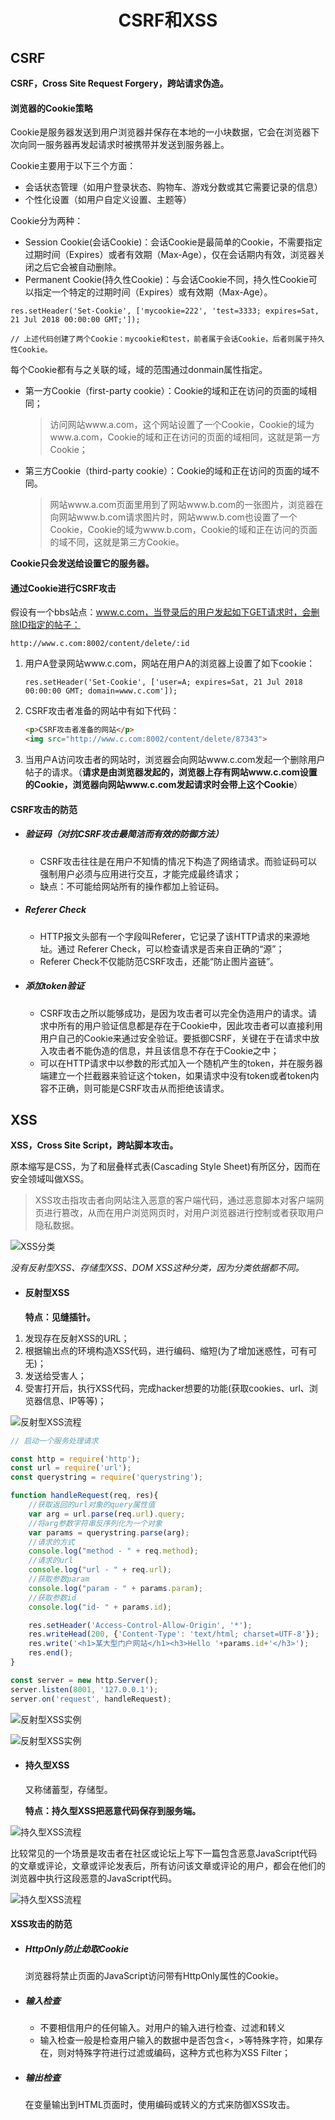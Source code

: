 # <p align="center">CSRF和XSS</p>

## CSRF

**CSRF，Cross Site Request Forgery，跨站请求伪造。**

#### 浏览器的Cookie策略

Cookie是服务器发送到用户浏览器并保存在本地的一小块数据，它会在浏览器下次向同一服务器再发起请求时被携带并发送到服务器上。

Cookie主要用于以下三个方面：

* 会话状态管理（如用户登录状态、购物车、游戏分数或其它需要记录的信息）
* 个性化设置（如用户自定义设置、主题等）

Cookie分为两种：

* Session Cookie(会话Cookie)：会话Cookie是最简单的Cookie，不需要指定过期时间（Expires）或者有效期（Max-Age），仅在会话期内有效，浏览器关闭之后它会被自动删除。
* Permanent Cookie(持久性Cookie)：与会话Cookie不同，持久性Cookie可以指定一个特定的过期时间（Expires）或有效期（Max-Age）。

```
res.setHeader('Set-Cookie', ['mycookie=222', 'test=3333; expires=Sat, 21 Jul 2018 00:00:00 GMT;']);

// 上述代码创建了两个Cookie：mycookie和test，前者属于会话Cookie，后者则属于持久性Cookie。
```

每个Cookie都有与之关联的域，域的范围通过donmain属性指定。

* 第一方Cookie（first-party cookie）：Cookie的域和正在访问的页面的域相同；
    > 访问网站www.a.com，这个网站设置了一个Cookie，Cookie的域为www.a.com，Cookie的域和正在访问的页面的域相同，这就是第一方Cookie；
    
* 第三方Cookie（third-party cookie）：Cookie的域和正在访问的页面的域不同。
    > 网站www.a.com页面里用到了网站www.b.com的一张图片，浏览器在向网站www.b.com请求图片时，网站www.b.com也设置了一个Cookie，Cookie的域为www.b.com，Cookie的域和正在访问的页面的域不同，这就是第三方Cookie。

**Cookie只会发送给设置它的服务器。**

#### 通过Cookie进行CSRF攻击

假设有一个bbs站点：www.c.com，当登录后的用户发起如下GET请求时，会删除ID指定的帖子：
```
http://www.c.com:8002/content/delete/:id
```

1. 用户A登录网站www.c.com，网站在用户A的浏览器上设置了如下cookie：
    ```
    res.setHeader('Set-Cookie', ['user=A; expires=Sat, 21 Jul 2018 00:00:00 GMT; domain=www.c.com']);
    ```

2. CSRF攻击者准备的网站中有如下代码：
    ```html
    <p>CSRF攻击者准备的网站</p>
    <img src="http://www.c.com:8002/content/delete/87343">
    ```

3. 当用户A访问攻击者的网站时，浏览器会向网站www.c.com发起一个删除用户帖子的请求。（**请求是由浏览器发起的，浏览器上存有网站www.c.com设置的Cookie，浏览器向网站www.c.com发起请求时会带上这个Cookie**）


#### CSRF攻击的防范

* ##### 验证码（对抗CSRF攻击最简洁而有效的防御方法）
    * CSRF攻击往往是在用户不知情的情况下构造了网络请求。而验证码可以强制用户必须与应用进行交互，才能完成最终请求；
    * 缺点：不可能给网站所有的操作都加上验证码。

* ##### Referer Check
    * HTTP报文头部有一个字段叫Referer，它记录了该HTTP请求的来源地址。通过 Referer Check，可以检查请求是否来自正确的“源”；
    * Referer Check不仅能防范CSRF攻击，还能“防止图片盗链”。

* ##### 添加token验证
    * CSRF攻击之所以能够成功，是因为攻击者可以完全伪造用户的请求。请求中所有的用户验证信息都是存在于Cookie中，因此攻击者可以直接利用用户自己的Cookie来通过安全验证。要抵御CSRF，关键在于在请求中放入攻击者不能伪造的信息，并且该信息不存在于Cookie之中；
    * 可以在HTTP请求中以参数的形式加入一个随机产生的token，并在服务器端建立一个拦截器来验证这个token，如果请求中没有token或者token内容不正确，则可能是CSRF攻击从而拒绝该请求。



## XSS

**XSS，Cross Site Script，跨站脚本攻击。**

原本缩写是CSS，为了和层叠样式表(Cascading Style Sheet)有所区分，因而在安全领域叫做XSS。

> XSS攻击指攻击者向网站注入恶意的客户端代码，通过恶意脚本对客户端网页进行篡改，从而在用户浏览网页时，对用户浏览器进行控制或者获取用户隐私数据。

![XSS分类](../../images/web_xss_1.png)

*没有反射型XSS、存储型XSS、DOM XSS这种分类，因为分类依据都不同。*

* #### 反射型XSS

    **特点：见缝插针。**

1. 发现存在反射XSS的URL；
2. 根据输出点的环境构造XSS代码，进行编码、缩短(为了增加迷惑性，可有可无)；
3. 发送给受害人；
4. 受害打开后，执行XSS代码，完成hacker想要的功能(获取cookies、url、浏览器信息、IP等等)；

![反射型XSS流程](../../images/web_xss_4.png)

```javascript
// 启动一个服务处理请求

const http = require('http');
const url = require('url');
const querystring = require('querystring');

function handleRequest(req, res){
	//获取返回的url对象的query属性值 
	var arg = url.parse(req.url).query;
	//将arg参数字符串反序列化为一个对象
	var params = querystring.parse(arg);
	//请求的方式
	console.log("method - " + req.method);
	//请求的url
	console.log("url - " + req.url);
	//获取参数param
	console.log("param - " + params.param);
	//获取参数id
	console.log("id- " + params.id);

	res.setHeader('Access-Control-Allow-Origin', '*');
	res.writeHead(200, {'Content-Type': 'text/html; charset=UTF-8'});
	res.write('<h1>某大型门户网站</h1><h3>Hello '+params.id+'</h3>');
	res.end();
}

const server = new http.Server();
server.listen(8001, '127.0.0.1');
server.on('request', handleRequest);
```

![反射型XSS实例](../../images/web_xss_2.png)

![反射型XSS实例](../../images/web_xss_3.png)


* #### 持久型XSS

    又称储蓄型，存储型。

    **特点：持久型XSS把恶意代码保存到服务端。**

![持久型XSS流程](../../images/web_xss_6.png)

比较常见的一个场景是攻击者在社区或论坛上写下一篇包含恶意JavaScript代码的文章或评论，文章或评论发表后，所有访问该文章或评论的用户，都会在他们的浏览器中执行这段恶意的JavaScript代码。

![持久型XSS流程](../../images/web_xss_5.png)


#### XSS攻击的防范

* ##### HttpOnly防止劫取Cookie
    浏览器将禁止页面的JavaScript访问带有HttpOnly属性的Cookie。

* ##### 输入检查
    * 不要相信用户的任何输入。对用户的输入进行检查、过滤和转义
    * 输入检查一般是检查用户输入的数据中是否包含<，>等特殊字符，如果存在，则对特殊字符进行过滤或编码，这种方式也称为XSS Filter；

* ##### 输出检查
    在变量输出到HTML页面时，使用编码或转义的方式来防御XSS攻击。